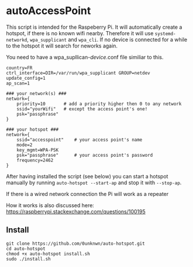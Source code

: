 # autoAccessPoint
This script is intended for the Raspeberry Pi. It will automatically create a hotspot, if there is no known wifi nearby. 
Therefore it will use `systemd-networkd`, `wpa_supplicant` and `wpa_cli`.
If no device is connected for a while to the hotspot it will search for neworks again.

You need to have a wpa_supllican-_device_.conf file similiar to this.

```
country=FR                                                                        
ctrl_interface=DIR=/var/run/wpa_supplicant GROUP=netdev                           
update_config=1                                                                   
ap_scan=1

### your network(s) ###    
network={                                                                         
    priority=10       # add a priority higher then 0 to any network                                                         
    ssid="yourWifi"   # except the access point's one!
    psk="passphrase"                                                 
} 

### your hotspot ###                                                                                  
network={                                                                        
    ssid="accesspoint"    # your access point's name                                                            
    mode=2                                                                       
    key_mgmt=WPA-PSK                                                             
    psk="passphrase"      # your access point's password                                    
    frequency=2462                                                               
}
```

After having installed the script (see below) you can start a hotspot manually by running `auto-hotspot --start-ap` 
and stop it with `--stop-ap`.

If there is a wired network connection the Pi will work as a repeater

How it works is also discussed here: 
https://raspberrypi.stackexchange.com/questions/100195


## Install

```
git clone https://github.com/0unknwn/auto-hotspot.git
cd auto-hotspot
chmod +x auto-hotspot install.sh
sudo ./install.sh
```

